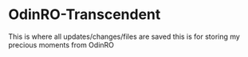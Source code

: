 # OdinRO-Transcendent
This is where all updates/changes/files are saved this is for storing my precious moments from OdinRO
